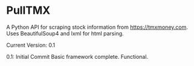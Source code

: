# PullTMX

A Python API for scraping stock information from https://tmxmoney.com.
Uses BeautifulSoup4 and lxml for html parsing.

Current Version: 0.1

0.1: Initial Commit
Basic framework complete. Functional.